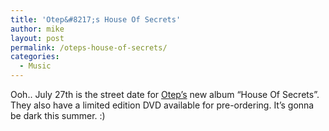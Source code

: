 ```yaml
---
title: 'Otep&#8217;s House Of Secrets'
author: mike
layout: post
permalink: /oteps-house-of-secrets/
categories:
  - Music
---
```

Ooh.. July 27th is the street date for <a target="_blank" href="http://www.otep.com/">Otep&#8217;s</a> new album &#8220;House Of Secrets&#8221;. They also have a limited edition DVD available for pre-ordering. It&#8217;s gonna be dark this summer. :)